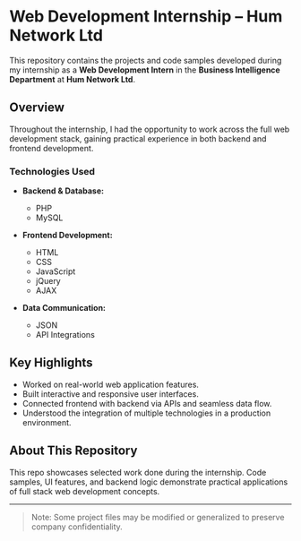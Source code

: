 # Web Development Internship – Hum Network Ltd

This repository contains the projects and code samples developed during my internship as a **Web Development Intern** in the **Business Intelligence Department** at **Hum Network Ltd**.

## Overview

Throughout the internship, I had the opportunity to work across the full web development stack, gaining practical experience in both backend and frontend development.

### Technologies Used

- **Backend & Database:**  
  - PHP  
  - MySQL  

- **Frontend Development:**  
  - HTML  
  - CSS  
  - JavaScript  
  - jQuery  
  - AJAX  

- **Data Communication:**  
  - JSON  
  - API Integrations  

## Key Highlights

- Worked on real-world web application features.
- Built interactive and responsive user interfaces.
- Connected frontend with backend via APIs and seamless data flow.
- Understood the integration of multiple technologies in a production environment.

## About This Repository

This repo showcases selected work done during the internship. Code samples, UI features, and backend logic demonstrate practical applications of full stack web development concepts.

---

> Note: Some project files may be modified or generalized to preserve company confidentiality.

